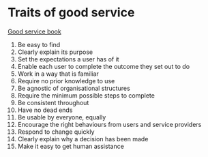 # Traits of good service
[Good service book](https://good.services)
1. Be easy to find
2. Clearly explain its purpose
3. Set the expectations a user has of it
4. Enable each user to complete the outcome they set out to do
5. Work in a way that is familiar
6. Require no prior knowledge to use
7. Be agnostic of organisational structures
8. Require the minimum possible steps to complete
9. Be consistent throughout
10. Have no dead ends
11. Be usable by everyone, equally
12. Encourage the right behaviours from users and service providers
13. Respond to change quickly
14. Clearly explain why a decision has been made
15. Make it easy to get human assistance